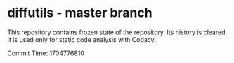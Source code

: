 # diffutils - master branch

This repository contains frozen state of the repository.
Its history is cleared. It is used only for static code
analysis with Codacy.

Commit Time: 1704776810